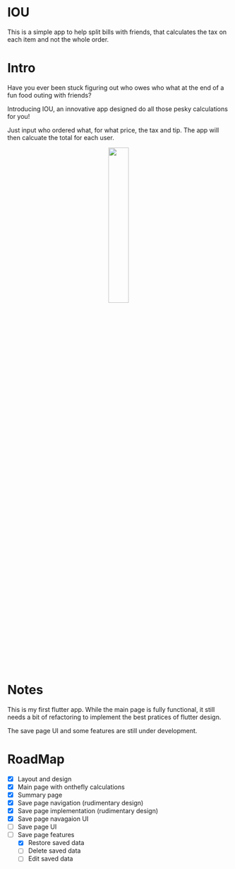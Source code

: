 # IOU

This is a simple app to help split bills with friends, that calculates the tax on each item and not the whole order.

# Intro
Have you ever been stuck figuring out who owes who what at the end of a fun food outing with friends?

Introducing IOU, an innovative app designed do all those pesky calculations for you!

Just input who ordered what, for what price, the tax and tip. The app will then calcuate the total for each user.

<!-- ![breadSliceMainPage](https://user-images.githubusercontent.com/25330574/82163061-bc3e8c00-9876-11ea-8ad7-8c8c44da87a5.jpg) -->
<p align="center">
<img src="https://user-images.githubusercontent.com/25330574/82163061-bc3e8c00-9876-11ea-8ad7-8c8c44da87a5.jpg" width="30%">
</p>


# Notes
This is my first flutter app. While the main page is fully functional, it still needs a bit of refactoring to implement the best pratices of flutter design.

The save page UI and some features are still under development.

# RoadMap

- [x] Layout and design
- [x] Main page with onthefly calculations
- [x] Summary page
- [x] Save page navigation (rudimentary design)
- [x] Save page implementation (rudimentary design)
- [x] Save page navagaion UI
- [ ] Save page UI
- [ ] Save page features
    - [x] Restore saved data
    - [ ] Delete saved data
    - [ ] Edit saved data
